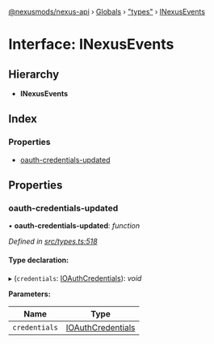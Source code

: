 [@nexusmods/nexus-api](../README.md) › [Globals](../globals.md) › ["types"](../modules/_types_.md) › [INexusEvents](_types_.inexusevents.md)

# Interface: INexusEvents

## Hierarchy

* **INexusEvents**

## Index

### Properties

* [oauth-credentials-updated](_types_.inexusevents.md#oauth-credentials-updated)

## Properties

###  oauth-credentials-updated

• **oauth-credentials-updated**: *function*

*Defined in [src/types.ts:518](https://github.com/Nexus-Mods/node-nexus-api/blob/master/src/types.ts#L518)*

#### Type declaration:

▸ (`credentials`: [IOAuthCredentials](_types_.ioauthcredentials.md)): *void*

**Parameters:**

Name | Type |
------ | ------ |
`credentials` | [IOAuthCredentials](_types_.ioauthcredentials.md) |

